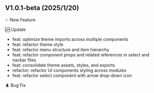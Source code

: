 ## V1.0.1-beta (2025/1/20)

✨ New Feature

🆙 Update

- feat: optimize theme imports across multiple components
- feat: refactor theme style
- feat: refactor menu structure and item hierarchy
- feat: refactor component props and related references in select and
  navbar files
- feat: consolidate theme assets, styles, and exports
- refactor: refactor UI components styling across modules
- feat: refactor select component with arrow drop-down icon

🪲 Bug Fix
